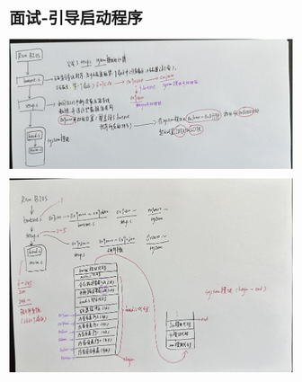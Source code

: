 # 面试-引导启动程序

![IMG_2453](面试-引导启动程序.assets/IMG_2453.jpg) 

![IMG_2454](面试-引导启动程序.assets/IMG_2454-2901423.jpg) 

